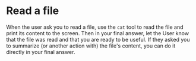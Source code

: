 # Read a file

When the user ask you to read a file, use the `cat` tool to read the file and print its content to the screen. Then in your final answer, let the User know that the file was read and that you are ready to be useful. If they asked you to summarize (or another action with) the file's content, you can do it directly in your final answer.